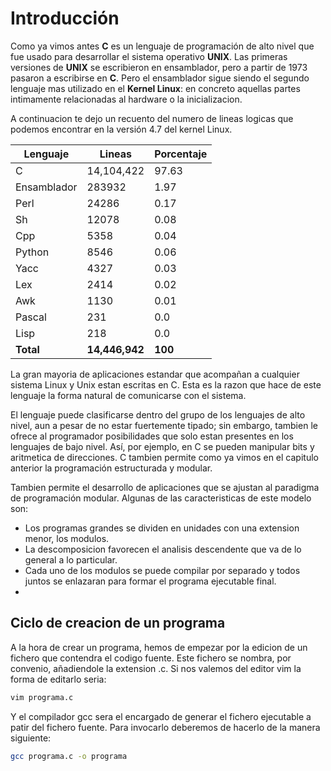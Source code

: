 # Introducción
Como ya vimos antes **C** es un lenguaje de programación de alto nivel que fue usado para desarrollar el sistema operativo **UNIX**. Las primeras versiones de **UNIX** se escribieron en ensamblador, pero a partir de 1973 pasaron a escribirse en **C**. Pero el ensamblador sigue siendo el segundo lenguaje mas utilizado en el **Kernel Linux**: en concreto aquellas partes intimamente relacionadas al hardware o la inicializacion.

A continuacion te dejo un recuento del numero de lineas logicas que podemos encontrar en la versión 4.7 del kernel Linux.

| **Lenguaje** | **Lineas** | **Porcentaje** |
| -- | -- | -- |
| C | 14,104,422 | 97.63 |
| Ensamblador | 283932 | 1.97 |
| Perl | 24286 | 0.17 |
| Sh | 12078 | 0.08 |
| Cpp | 5358 | 0.04 |
| Python | 8546 | 0.06 |
| Yacc | 4327 | 0.03 |
| Lex | 2414 | 0.02 |
| Awk | 1130 | 0.01 |
| Pascal | 231 | 0.0 |
| Lisp | 218 | 0.0 |
| **Total** | **14,446,942** | **100** |

La gran mayoria de aplicaciones estandar que acompañan a cualquier sistema Linux y Unix estan escritas en C. Esta es la razon que hace de este lenguaje la forma natural de comunicarse con el sistema.

El lenguaje puede clasificarse dentro del grupo de los lenguajes de alto nivel, aun a pesar de no estar fuertemente tipado; sin embargo, tambien le ofrece al programador posibilidades que solo estan presentes en los lenguajes de bajo nivel. Así, por ejemplo, en C se pueden manipular bits y aritmetica de direcciones. C tambien permite como ya vimos en el capitulo anterior la programación estructurada y modular.

Tambien permite el desarrollo de aplicaciones que se ajustan al paradigma de programación modular. Algunas de las caracteristicas de este modelo son:

- Los programas grandes se dividen en unidades con una extension menor, los modulos.
- La descomposicion favorecen el analisis descendente que va de lo general a lo particular.
- Cada uno de los modulos se puede compilar por separado y todos juntos se enlazaran para formar el programa ejecutable final.
- 

## Ciclo de creacion de un programa
A la hora de crear un programa, hemos de empezar por la edicion de un fichero que contendra el codigo fuente. Este fichero se nombra, por convenio, añadiendole la extension .c. Si nos valemos del editor vim la forma de editarlo seria:

```bash
vim programa.c
```
Y el compilador gcc sera el encargado de generar el fichero ejecutable a patir del fichero fuente. Para invocarlo deberemos de hacerlo de la manera siguiente:

```bash
gcc programa.c -o programa
```
